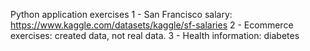 Python application exercises
1 - San Francisco salary: https://www.kaggle.com/datasets/kaggle/sf-salaries
2 - Ecommerce exercises: created data, not real data.
3 - Health information: diabetes
